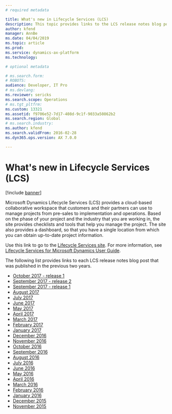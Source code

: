 ```yaml
---
# required metadata

title: What's new in Lifecycle Services (LCS)
description: This topic provides links to the LCS release notes blog post. 
author: kfend
manager: AnnBe
ms.date: 04/04/2019
ms.topic: article
ms.prod: 
ms.service: dynamics-ax-platform
ms.technology: 

# optional metadata

# ms.search.form: 
# ROBOTS: 
audience: Developer, IT Pro
# ms.devlang: 
ms.reviewer: sericks
ms.search.scope: Operations
# ms.tgt_pltfrm: 
ms.custom: 13321
ms.assetid: f9706e52-7d17-408d-9c1f-9033a50862b2
ms.search.region: Global
# ms.search.industry: 
ms.author: kfend
ms.search.validFrom: 2016-02-28
ms.dyn365.ops.version: AX 7.0.0

---
```


# What's new in Lifecycle Services (LCS)

[!include [banner](../includes/banner.md)]

Microsoft Dynamics Lifecycle Services (LCS) provides a cloud-based collaborative workspace that customers and their partners can use to manage projects from pre-sales to implementation and operations. Based on the phase of your project and the industry that you are working in, the site provides checklists and tools that help you manage the project. The site also provides a dashboard, so that you have a single location from which you can obtain up-to-date project information. 

Use this link to go to the [Lifecycle Services site](https://lcs.dynamics.com/). For more information, see [Lifecycle Services for Microsoft Dynamics User Guide](lcs-user-guide.md).

The following list provides links to each LCS release notes blog post that was published in the previous two years.

- [October 2017 - release 1](https://blogs.msdn.microsoft.com/lcs/2017/10/10/lcs-october-2017-release-1-release-notes/)
- [September 2017 - release 2](https://blogs.msdn.microsoft.com/lcs/2017/09/27/lcs-september-2017-release-2-release-notes/)
- [September 2017 - release 1](https://blogs.msdn.microsoft.com/lcs/2017/09/14/september-release-notes-2/)
- [August 2017](https://blogs.msdn.microsoft.com/lcs/2017/08/17/august-release-notes-2/)
- [July 2017](https://blogs.msdn.microsoft.com/lcs/2017/07/20/july-release-notes-2/)
- [June 2017](https://blogs.msdn.microsoft.com/lcs/2017/06/15/june-release-notes/)
- [May 2017](https://blogs.msdn.microsoft.com/lcs/2017/05/18/may-release-notes-2/)
- [April 2017](https://blogs.msdn.microsoft.com/lcs/2017/04/27/april-release-notes-2/)
- [March 2017](https://blogs.msdn.microsoft.com/lcs/2017/03/30/march-release-notes-2/)
- [February 2017](https://blogs.msdn.microsoft.com/lcs/2017/03/03/february-release-notes-2/)
- [January 2017](https://blogs.msdn.microsoft.com/lcs/2017/01/26/january-2017-release-notes/)
- [December 2016](https://blogs.msdn.microsoft.com/lcs/2016/12/20/december-2016-feature-pack-release-notes/)
- [November 2016](https://blogs.msdn.microsoft.com/lcs/2016/12/01/november-2016-release-notes/)
- [October 2016](https://blogs.msdn.microsoft.com/lcs/2016/10/27/october-2016-release-notes/)
- [September 2016](https://blogs.msdn.microsoft.com/lcs/2016/09/22/september-2016-release-notes/)
- [August 2016](https://blogs.msdn.microsoft.com/lcs/2016/09/02/august-2016-release-notes/)
- [July 2016](https://blogs.msdn.microsoft.com/lcs/2016/08/02/july-2016-release-notes/)
- [June 2016](https://blogs.msdn.microsoft.com/lcs/2016/07/01/june-2016-release-notes/)
- [May 2016](https://blogs.msdn.microsoft.com/lcs/2016/05/27/may-2016-release-notes/)
- [April 2016](https://blogs.msdn.microsoft.com/lcs/2016/05/02/april-2016-release-notes/)
- [March 2016](https://blogs.msdn.microsoft.com/lcs/2016/04/05/march-2016-release-notes/)
- [February 2016](https://blogs.msdn.microsoft.com/lcs/2016/02/25/february-2016-release-notes/)
- [January 2016](https://blogs.msdn.microsoft.com/lcs/2016/01/29/january-2015-release-notes/)
- [December 2015](https://blogs.msdn.microsoft.com/lcs/2015/12/18/december-2015-release-notes/)
- [November 2015](https://blogs.msdn.microsoft.com/lcs/2015/11/23/november-2015-release-notes/)

